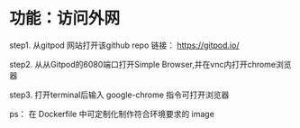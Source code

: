 # 功能：访问外网

step1. 从gitpod 网站打开该github repo 链接： https://gitpod.io/

step2. 从从Gitpod的6080端口打开Simple Browser,并在vnc内打开chrome浏览器

step3. 打开terminal后输入 google-chrome 指令可打开浏览器

ps： 在 Dockerfile 中可定制化制作符合环境要求的 image